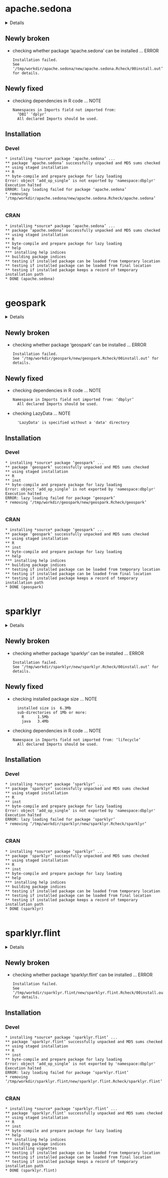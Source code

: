 # apache.sedona

<details>

* Version: 1.1.1
* GitHub: NA
* Source code: https://github.com/cran/apache.sedona
* Date/Publication: 2021-11-23 19:40:02 UTC
* Number of recursive dependencies: 61

Run `cloud_details(, "apache.sedona")` for more info

</details>

## Newly broken

*   checking whether package ‘apache.sedona’ can be installed ... ERROR
    ```
    Installation failed.
    See ‘/tmp/workdir/apache.sedona/new/apache.sedona.Rcheck/00install.out’ for details.
    ```

## Newly fixed

*   checking dependencies in R code ... NOTE
    ```
    Namespaces in Imports field not imported from:
      ‘DBI’ ‘dplyr’
      All declared Imports should be used.
    ```

## Installation

### Devel

```
* installing *source* package ‘apache.sedona’ ...
** package ‘apache.sedona’ successfully unpacked and MD5 sums checked
** using staged installation
** R
** byte-compile and prepare package for lazy loading
Error: object ‘add_op_single’ is not exported by 'namespace:dbplyr'
Execution halted
ERROR: lazy loading failed for package ‘apache.sedona’
* removing ‘/tmp/workdir/apache.sedona/new/apache.sedona.Rcheck/apache.sedona’


```
### CRAN

```
* installing *source* package ‘apache.sedona’ ...
** package ‘apache.sedona’ successfully unpacked and MD5 sums checked
** using staged installation
** R
** byte-compile and prepare package for lazy loading
** help
*** installing help indices
** building package indices
** testing if installed package can be loaded from temporary location
** testing if installed package can be loaded from final location
** testing if installed package keeps a record of temporary installation path
* DONE (apache.sedona)


```
# geospark

<details>

* Version: 0.3.1
* GitHub: https://github.com/harryprince/geospark
* Source code: https://github.com/cran/geospark
* Date/Publication: 2020-03-02 05:40:02 UTC
* Number of recursive dependencies: 66

Run `cloud_details(, "geospark")` for more info

</details>

## Newly broken

*   checking whether package ‘geospark’ can be installed ... ERROR
    ```
    Installation failed.
    See ‘/tmp/workdir/geospark/new/geospark.Rcheck/00install.out’ for details.
    ```

## Newly fixed

*   checking dependencies in R code ... NOTE
    ```
    Namespace in Imports field not imported from: ‘dbplyr’
      All declared Imports should be used.
    ```

*   checking LazyData ... NOTE
    ```
      'LazyData' is specified without a 'data' directory
    ```

## Installation

### Devel

```
* installing *source* package ‘geospark’ ...
** package ‘geospark’ successfully unpacked and MD5 sums checked
** using staged installation
** R
** inst
** byte-compile and prepare package for lazy loading
Error: object ‘add_op_single’ is not exported by 'namespace:dbplyr'
Execution halted
ERROR: lazy loading failed for package ‘geospark’
* removing ‘/tmp/workdir/geospark/new/geospark.Rcheck/geospark’


```
### CRAN

```
* installing *source* package ‘geospark’ ...
** package ‘geospark’ successfully unpacked and MD5 sums checked
** using staged installation
** R
** inst
** byte-compile and prepare package for lazy loading
** help
*** installing help indices
** building package indices
** testing if installed package can be loaded from temporary location
** testing if installed package can be loaded from final location
** testing if installed package keeps a record of temporary installation path
* DONE (geospark)


```
# sparklyr

<details>

* Version: 1.7.5
* GitHub: https://github.com/sparklyr/sparklyr
* Source code: https://github.com/cran/sparklyr
* Date/Publication: 2022-02-02 14:30:02 UTC
* Number of recursive dependencies: 107

Run `cloud_details(, "sparklyr")` for more info

</details>

## Newly broken

*   checking whether package ‘sparklyr’ can be installed ... ERROR
    ```
    Installation failed.
    See ‘/tmp/workdir/sparklyr/new/sparklyr.Rcheck/00install.out’ for details.
    ```

## Newly fixed

*   checking installed package size ... NOTE
    ```
      installed size is  6.3Mb
      sub-directories of 1Mb or more:
        R      1.5Mb
        java   3.4Mb
    ```

*   checking dependencies in R code ... NOTE
    ```
    Namespace in Imports field not imported from: ‘lifecycle’
      All declared Imports should be used.
    ```

## Installation

### Devel

```
* installing *source* package ‘sparklyr’ ...
** package ‘sparklyr’ successfully unpacked and MD5 sums checked
** using staged installation
** R
** inst
** byte-compile and prepare package for lazy loading
Error: object ‘add_op_single’ is not exported by 'namespace:dbplyr'
Execution halted
ERROR: lazy loading failed for package ‘sparklyr’
* removing ‘/tmp/workdir/sparklyr/new/sparklyr.Rcheck/sparklyr’


```
### CRAN

```
* installing *source* package ‘sparklyr’ ...
** package ‘sparklyr’ successfully unpacked and MD5 sums checked
** using staged installation
** R
** inst
** byte-compile and prepare package for lazy loading
** help
*** installing help indices
** building package indices
** testing if installed package can be loaded from temporary location
** testing if installed package can be loaded from final location
** testing if installed package keeps a record of temporary installation path
* DONE (sparklyr)


```
# sparklyr.flint

<details>

* Version: 0.2.2
* GitHub: https://github.com/r-spark/sparklyr.flint
* Source code: https://github.com/cran/sparklyr.flint
* Date/Publication: 2022-01-11 08:50:13 UTC
* Number of recursive dependencies: 61

Run `cloud_details(, "sparklyr.flint")` for more info

</details>

## Newly broken

*   checking whether package ‘sparklyr.flint’ can be installed ... ERROR
    ```
    Installation failed.
    See ‘/tmp/workdir/sparklyr.flint/new/sparklyr.flint.Rcheck/00install.out’ for details.
    ```

## Installation

### Devel

```
* installing *source* package ‘sparklyr.flint’ ...
** package ‘sparklyr.flint’ successfully unpacked and MD5 sums checked
** using staged installation
** R
** inst
** byte-compile and prepare package for lazy loading
Error: object ‘add_op_single’ is not exported by 'namespace:dbplyr'
Execution halted
ERROR: lazy loading failed for package ‘sparklyr.flint’
* removing ‘/tmp/workdir/sparklyr.flint/new/sparklyr.flint.Rcheck/sparklyr.flint’


```
### CRAN

```
* installing *source* package ‘sparklyr.flint’ ...
** package ‘sparklyr.flint’ successfully unpacked and MD5 sums checked
** using staged installation
** R
** inst
** byte-compile and prepare package for lazy loading
** help
*** installing help indices
** building package indices
** installing vignettes
** testing if installed package can be loaded from temporary location
** testing if installed package can be loaded from final location
** testing if installed package keeps a record of temporary installation path
* DONE (sparklyr.flint)


```
